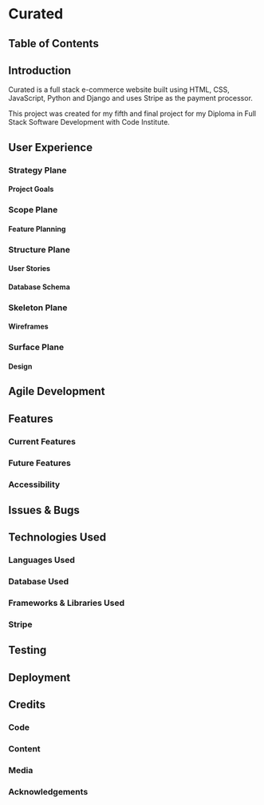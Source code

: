 # Curated

## Table of Contents

## Introduction

Curated is a full stack e-commerce website built using HTML, CSS, JavaScript, Python and Django and uses Stripe as the payment processor.

This project was created for my fifth and final project for my Diploma in Full Stack Software Development with Code Institute.

## User Experience

### Strategy Plane

#### Project Goals

### Scope Plane

#### Feature Planning

### Structure Plane

#### User Stories

#### Database Schema

### Skeleton Plane

#### Wireframes

### Surface Plane

#### Design

## Agile Development

## Features

### Current Features

### Future Features

### Accessibility

## Issues & Bugs

## Technologies Used

### Languages Used

### Database Used

### Frameworks & Libraries Used

### Stripe

## Testing

## Deployment

## Credits

### Code

### Content

### Media

### Acknowledgements

